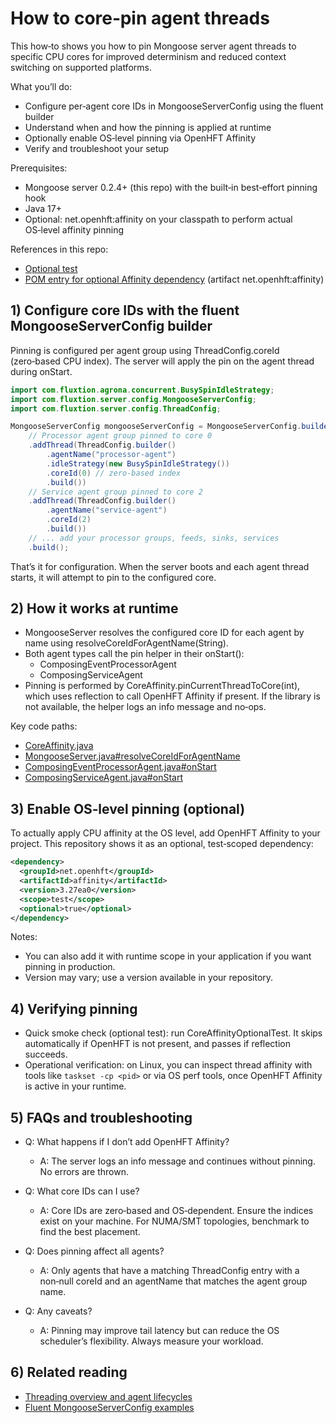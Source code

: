 # How to core‑pin agent threads

This how‑to shows you how to pin Mongoose server agent threads to specific CPU cores for improved determinism and
reduced context switching on supported platforms.

What you’ll do:

- Configure per‑agent core IDs in MongooseServerConfig using the fluent builder
- Understand when and how the pinning is applied at runtime
- Optionally enable OS‑level pinning via OpenHFT Affinity
- Verify and troubleshoot your setup

Prerequisites:

- Mongoose server 0.2.4+ (this repo) with the built‑in best‑effort pinning hook
- Java 17+
- Optional: net.openhft:affinity on your classpath to perform actual OS‑level affinity pinning

References in this repo:

- [Optional test](https://github.com/gregv12/fluxtion-server/blob/main/src/test/java/com/fluxtion/server/internal/CoreAffinityOptionalTest.java)
- [POM entry for optional Affinity dependency](https://github.com/gregv12/fluxtion-server/blob/main/pom.xml) (artifact
  net.openhft:affinity)

## 1) Configure core IDs with the fluent MongooseServerConfig builder

Pinning is configured per agent group using ThreadConfig.coreId (zero‑based CPU index). The server will apply the pin on
the agent thread during onStart.

```java
import com.fluxtion.agrona.concurrent.BusySpinIdleStrategy;
import com.fluxtion.server.config.MongooseServerConfig;
import com.fluxtion.server.config.ThreadConfig;

MongooseServerConfig mongooseServerConfig = MongooseServerConfig.builder()
    // Processor agent group pinned to core 0
    .addThread(ThreadConfig.builder()
        .agentName("processor-agent")
        .idleStrategy(new BusySpinIdleStrategy())
        .coreId(0) // zero-based index
        .build())
    // Service agent group pinned to core 2
    .addThread(ThreadConfig.builder()
        .agentName("service-agent")
        .coreId(2)
        .build())
    // ... add your processor groups, feeds, sinks, services
    .build();
```

That’s it for configuration. When the server boots and each agent thread starts, it will attempt to pin to the
configured core.

## 2) How it works at runtime

- MongooseServer resolves the configured core ID for each agent by name using resolveCoreIdForAgentName(String).
- Both agent types call the pin helper in their onStart():
    - ComposingEventProcessorAgent
    - ComposingServiceAgent
- Pinning is performed by CoreAffinity.pinCurrentThreadToCore(int), which uses reflection to call OpenHFT Affinity if
  present. If the library is not available, the helper logs an info message and no‑ops.

Key code paths:

- [CoreAffinity.java](https://github.com/gregv12/fluxtion-server/blob/main/src/main/java/com/fluxtion/server/internal/CoreAffinity.java)
- [MongooseServer.java#resolveCoreIdForAgentName](https://github.com/gregv12/fluxtion-server/blob/main/src/main/java/com/fluxtion/server/MongooseServer.java#L726)
- [ComposingEventProcessorAgent.java#onStart](https://github.com/gregv12/fluxtion-server/blob/main/src/main/java/com/fluxtion/server/dutycycle/ComposingEventProcessorAgent.java#L233)
- [ComposingServiceAgent.java#onStart](https://github.com/gregv12/fluxtion-server/blob/main/src/main/java/com/fluxtion/server/dutycycle/ComposingServiceAgent.java#L89)

## 3) Enable OS‑level pinning (optional)

To actually apply CPU affinity at the OS level, add OpenHFT Affinity to your project. This repository shows it as an
optional, test‑scoped dependency:

```xml
<dependency>
  <groupId>net.openhft</groupId>
  <artifactId>affinity</artifactId>
  <version>3.27ea0</version>
  <scope>test</scope>
  <optional>true</optional>
</dependency>
```

Notes:

- You can also add it with runtime scope in your application if you want pinning in production.
- Version may vary; use a version available in your repository.

## 4) Verifying pinning

- Quick smoke check (optional test): run CoreAffinityOptionalTest. It skips automatically if OpenHFT is not present, and
  passes if reflection succeeds.
- Operational verification: on Linux, you can inspect thread affinity with tools like `taskset -cp <pid>` or via OS perf
  tools, once OpenHFT Affinity is active in your runtime.

## 5) FAQs and troubleshooting

- Q: What happens if I don’t add OpenHFT Affinity?
    - A: The server logs an info message and continues without pinning. No errors are thrown.

- Q: What core IDs can I use?
    - A: Core IDs are zero‑based and OS‑dependent. Ensure the indices exist on your machine. For NUMA/SMT topologies,
      benchmark to find the best placement.

- Q: Does pinning affect all agents?
    - A: Only agents that have a matching ThreadConfig entry with a non‑null coreId and an agentName that matches the
      agent group name.

- Q: Any caveats?
    - A: Pinning may improve tail latency but can reduce the OS scheduler’s flexibility. Always measure your workload.

## 6) Related reading

- [Threading overview and agent lifecycles](../architecture/threading-model.md#optional-core-pinning-for-agent-threads)
- [Fluent MongooseServerConfig examples](https://github.com/gregv12/fluxtion-server/blob/main/src/test/java/com/fluxtion/server/example/BuilderApiFluentExampleTest.java)
